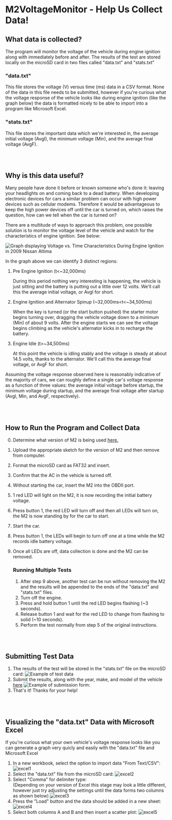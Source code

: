 # M2VoltageMonitor - Help Us Collect Data!

## What data is collected?
The program will monitor the voltage of the vehicle during engine ignition along with immediately before and after. The results of the test are stored locally on the microSD card in two files called "data.txt" and "stats.txt"

### **"data.txt"**
This file stores the voltage (V) versus time (ms) data in a CSV format. None of the data in this file needs to be submitted, however if you're curious what the voltage response of the vehicle looks like during engine ignition (like the graph below) the data is formatted nicely to be able to import into a program like Microsoft Excel.

### **"stats.txt"**
This file stores the important data which we're interested in, the average initial voltage (AvgI), the minimum voltage (Min), and the average final voltage (AvgF).

<br></br>

## Why is this data useful?
Many people have done it before or known someone who's done it: leaving your headlights on and coming back to a dead battery. When developing electronic devices for cars a similar problem can occur with high power devices such as cellular modems. Therefore it would be advantageous to keep the high power devices off until the car is turned on, which raises the question, how can we tell when the car is turned on?

There are a multitude of ways to approach this problem, one possible solution is to monitor the voltage level of the vehicle and watch for the characteristics of engine ignition. See below:

![Graph displaying Voltage vs. Time Characteristics During Engine Ignition in 2009 Nissan Altima](images/Fig1.png)

In the graph above we can identify 3 distinct regions: 

1. Pre Engine Ignition (t<~32,000ms)

   During this period nothing very interesting is happening, the vehicle is just sitting and the battery is putting out a little over 12 volts. We'll call this the average initial voltage, or AvgI for short.

2. Engine Ignition and Alternator Spinup (~32,000ms<t<~34,500ms)

   When the key is turned (or the start button pushed) the starter motor begins turning over, dragging the vehicle voltage down to a minimum (Min) of about 9 volts. After the engine starts we can see the voltage begins climbing as the vehicle's alternator kicks in to recharge the battery.

3. Engine Idle (t>~34,500ms)

    At this point the vehicle is idling stably and the voltage is steady at about 14.5 volts, thanks to the alternator. We'll call this the average final voltage, or AvgF for short.

Assuming the voltage response observed here is reasonably indicative of the majority of cars, we can roughly define a single car's voltage response as a function of three values: the average initial voltage before startup, the minimum voltage during startup, and the average final voltage after startup (AvgI, Min, and AvgF, respectively).

<br></br>

## How to Run the Program and Collect Data
0. Determine what version of M2 is being used [here.](http://docs.macchina.cc/m2/versions.html)
1. Upload the appropriate sketch for the version of M2 and then remove from computer.
2. Format the microSD card as FAT32 and insert.
3. Confirm that the AC in the vehicle is turned off.
4. Without starting the car, insert the M2 into the OBDII port.
5. 1 red LED will light on the M2, it is now recording the initial battery voltage.
6. Press button 1, the red LED will turn off and then all LEDs will turn on, the M2 is now standing by for the car to start.
7. Start the car.
8. Press button 1, the LEDs will begin to turn off one at a time while the M2 records idle battery voltage.
9. Once all LEDs are off, data collection is done and the M2 can be removed.

   ### Running Multiple Tests
   1. After step 9 above, another test can be run without removing the M2 and the results will be appended to the ends of the "data.txt" and "stats.txt" files.
   2. Turn off the engine.
   3. Press and hold button 1 until the red LED begins flashing (~3 seconds).
   4. Release button 1 and wait for the red LED to change from flashing to solid (~10 seconds).
   5. Perform the test normally from step 5 of the original instructions.

<br></br>

## Submitting Test Data
1. The results of the test will be stored in the "stats.txt" file on the microSD card:
![Example of test data](images/statsExample.png)
2. Submit the results, along with the year, make, and model of the vehicle [here](https://forms.gle/pqieTZP5j4ZiwYJZ8)
![Example of submission form](images/formExample.png):
3. That's it! Thanks for your help!

<br></br>

## Visualizing the "data.txt" Data with Microsoft Excel

If you're curious what your own vehicle's voltage response looks like you can generate a graph very quicly and easily with the "data.txt" file and Microsoft Excel

1. In a new workbook, select the option to import data "From Text/CSV":
![excel1](images/excel1.png)
2. Select the "data.txt" file from the microSD card:
![excel2](images/excel2.png)
3. Select "Comma" for delimiter type:   
(Depending on your version of Excel this stage may look a little different, however just try adjusting the settings until the data forms two columns as shown below)
![excel3](images/excel3.png)
4. Press the "Load" button and the data should be added in a new sheet:
![excel4](images/excel4.png)
5. Select both columns A and B and then insert a scatter plot:
![excel5](images/excel5.png)